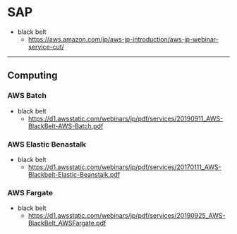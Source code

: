 # SAP

- black belt
  - https://aws.amazon.com/jp/aws-jp-introduction/aws-jp-webinar-service-cut/

---
## Computing

### AWS Batch

- black belt
  - https://d1.awsstatic.com/webinars/jp/pdf/services/20190911_AWS-BlackBelt-AWS-Batch.pdf

### AWS Elastic Benastalk

- black belt
  - https://d1.awsstatic.com/webinars/jp/pdf/services/20170111_AWS-Blackbelt-Elastic-Beanstalk.pdf


### AWS Fargate

- black belt
  - https://d1.awsstatic.com/webinars/jp/pdf/services/20190925_AWS-BlackBelt_AWSFargate.pdf


